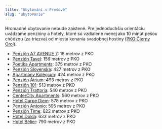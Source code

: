 ```yaml
---
title: "Ubytování v Prešově"
slug: "ubytovanie"
---
```

Hromadné ubytovanie nebude zaistené. Pre jednoduchšiu orientáciu uvádzame penzióny a hotely, ktoré sú vzdialené menej ako 10 minút pešou chôdzou (za triezva) od miesta konania svadobnej hostiny [(PKO Čierny Orol)](https://mapy.cz/s/pupenajocu).

*   [Penzión A7 AVENUE 7](https://www.avenue7.sk/index.php/sk/): 18 metrov z PKO
*   [Penzión Tavel](http://www.penziontavel.sk/): 156 metrov z PKO
*   [Poetika Apartments](https://www.poetikapresov.sk/sk/ubytovanie): 375 metrov z PKO
*   [Penzión Slovenska](https://www.penzionslovenska.sk/): 427 metrov z PKO
*   [Apartmány Kolégium](http://www.kolegium-po.sk/sk/): 424 metrov z PKO
*   [Penzión Átrium](http://www.penzionatrium.sk/): 493 metrov z PKO
*   [Penzión 101](http://www.101penzion.sk/): 513 metrov z PKO
*   [Penzión Trattoria](http://www.penziontrattoria.sk/): 540 metrov z PKO
*   [CenterCity Apartments](http://www.centercity.sk/): 560 metrov z PKO
*   [Hotel Carpe Diem](http://www.hotelcarpediem.sk/): 578 metrov z PKO
*   [Penzión Antonio](https://www.antoniopension.sk/uvod.html): 595 metrov z PKO
*   [Penzión Time](https://penziontime.sk/): 622 metrov z PKO
*   [Hotel Dukla](https://www.hotelduklapresov.sk/): 633 metrov z PKO
*   [Hotel Bélier](http://www.hotelbelier.sk/sk/): 790 metrov z PKO
